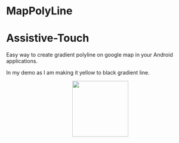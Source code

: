 # MapPolyLine

# Assistive-Touch
Easy way to create gradient polyline on google map in your Android applications.

In my demo as I am making it yellow to black gradient line.


<p align="center">
  <img src="https://github.com/virendall/MapPolyLine/blob/master/device-2017-06-16-171651.png" width="150"/>
</p>
